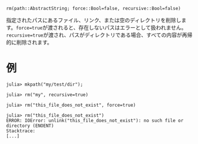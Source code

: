 ```
rm(path::AbstractString; force::Bool=false, recursive::Bool=false)
```

指定されたパスにあるファイル、リンク、または空のディレクトリを削除します。`force=true`が渡されると、存在しないパスはエラーとして扱われません。`recursive=true`が渡され、パスがディレクトリである場合、すべての内容が再帰的に削除されます。

# 例

```jldoctest
julia> mkpath("my/test/dir");

julia> rm("my", recursive=true)

julia> rm("this_file_does_not_exist", force=true)

julia> rm("this_file_does_not_exist")
ERROR: IOError: unlink("this_file_does_not_exist"): no such file or directory (ENOENT)
Stacktrace:
[...]
```

